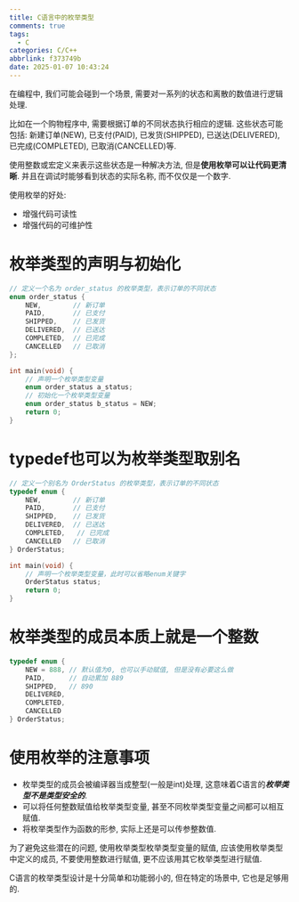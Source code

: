 ```yaml
---
title: C语言中的枚举类型
comments: true
tags:
  - C
categories: C/C++
abbrlink: f373749b
date: 2025-01-07 10:43:24
---
```


在编程中, 我们可能会碰到一个场景, 需要对一系列的状态和离散的数值进行逻辑处理. 

比如在一个购物程序中, 需要根据订单的不同状态执行相应的逻辑. 这些状态可能包括: 新建订单(NEW), 已支付(PAID), 已发货(SHIPPED), 已送达(DELIVERED), 已完成(COMPLETED), 已取消(CANCELLED)等. 

使用整数或宏定义来表示这些状态是一种解决方法, 但是**使用枚举可以让代码更清晰**. 并且在调试时能够看到状态的实际名称, 而不仅仅是一个数字. 

使用枚举的好处: 
- 增强代码可读性
- 增强代码的可维护性

<!--more1-->

# 枚举类型的声明与初始化


```c
// 定义一个名为 order_status 的枚举类型，表示订单的不同状态
enum order_status {
    NEW,        // 新订单
    PAID,       // 已支付
    SHIPPED,    // 已发货
    DELIVERED,  // 已送达
    COMPLETED,  // 已完成
    CANCELLED   // 已取消  
};

int main(void) {
    // 声明一个枚举类型变量
    enum order_status a_status;
    // 初始化一个枚举类型变量
    enum order_status b_status = NEW;
    return 0;
}
```

# typedef也可以为枚举类型取别名

```c
// 定义一个别名为 OrderStatus 的枚举类型，表示订单的不同状态
typedef enum {
    NEW,        // 新订单
    PAID,       // 已支付
    SHIPPED,    // 已发货
    DELIVERED,  // 已送达
    COMPLETED,   // 已完成
    CANCELLED   // 已取消  
} OrderStatus;

int main(void) {
    // 声明一个枚举类型变量，此时可以省略enum关键字
    OrderStatus status;
    return 0;
}
```

# 枚举类型的成员本质上就是一个整数

```c
typedef enum {
    NEW = 888, // 默认值为0, 也可以手动赋值, 但是没有必要这么做
    PAID,      // 自动累加 889    
    SHIPPED,   // 890
    DELIVERED,  
    COMPLETED,  
    CANCELLED   
} OrderStatus;
```

# 使用枚举的注意事项

- 枚举类型的成员会被编译器当成整型(一般是int)处理, 这意味着C语言的***枚举类型不是类型安全的***.
- 可以将任何整数赋值给枚举类型变量, 甚至不同枚举类型变量之间都可以相互赋值.
- 将枚举类型作为函数的形参, 实际上还是可以传参整数值.

为了避免这些潜在的问题, 使用枚举类型枚举类型变量的赋值, 应该使用枚举类型中定义的成员, 不要使用整数进行赋值, 更不应该用其它枚举类型进行赋值.

C语言的枚举类型设计是十分简单和功能弱小的, 但在特定的场景中, 它也是足够用的.